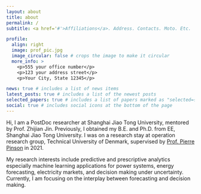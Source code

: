 ```yaml
---
layout: about
title: about
permalink: /
subtitle: <a href='#'>Affiliations</a>. Address. Contacts. Moto. Etc.

profile:
  align: right
  image: prof_pic.jpg
  image_circular: false # crops the image to make it circular
  more_info: >
    <p>555 your office number</p>
    <p>123 your address street</p>
    <p>Your City, State 12345</p>

news: true # includes a list of news items
latest_posts: true # includes a list of the newest posts
selected_papers: true # includes a list of papers marked as "selected={true}"
social: true # includes social icons at the bottom of the page
---
```


Hi, I am a PostDoc researcher at Shanghai Jiao Tong University, mentored by Prof. Zhijian Jin. Previously, I obtained my B.E. and Ph.D. from EE, Shanghai Jiao Tong University. I was on a research stay at operation research group, Technical University of Denmark, supervised by [Prof. Pierre Pinson](https://pierrepinson.com/) in 2021.

My research interests include predictive and prescriptive analytics especially machine learning applications for power systems, energy forecasting, electricity markets, and decision making under uncertainty. Currently, I am focusing on the interplay between forecasting and decision making.